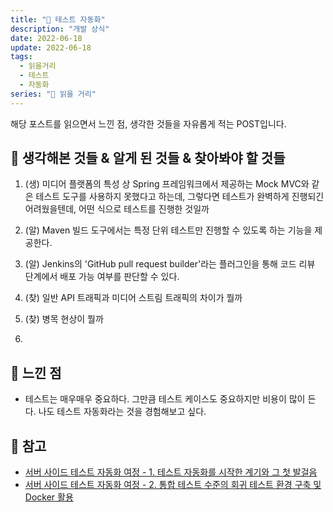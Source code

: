 ```yaml
---
title: "📰 테스트 자동화"
description: "개발 상식"
date: 2022-06-18
update: 2022-06-18
tags:
  - 읽을거리
  - 테스트
  - 자동화
series: "📰 읽을 거리"
---
```


해당 포스트를 읽으면서 느낀 점, 생각한 것들을 자유롭게 적는 POST입니다.

## 🧷 생각해본 것들 & 알게 된 것들 & 찾아봐야 할 것들
1. (생) 미디어 플랫폼의 특성 상 Spring 프레임워크에서 제공하는 Mock MVC와 같은 테스트 도구를 사용하지 못했다고 하는데,  그렇다면 테스트가 완벽하게 진행되긴 어려웠을텐데, 어떤 식으로 테스트를 진행한 것일까

2. (알) Maven 빌드 도구에서는 특정 단위 테스트만 진행할 수 있도록 하는 기능을 제공한다.

3. (알) Jenkins의 'GitHub pull request builder'라는 플러그인을 통해 코드 리뷰 단계에서 배포 가능 여부를 판단할 수 있다.

4. (찾) 일반 API 트래픽과 미디어 스트림 트래픽의 차이가 뭘까

5. (찾) 병목 현상이 뭘까

6. 

## 🧷 느낀 점
- 테스트는 매우매우 중요하다. 그만큼 테스트 케이스도 중요하지만 비용이 많이 든다. 나도 테스트 자동화라는 것을 경험해보고 싶다.



## 📕 참고
- [서버 사이드 테스트 자동화 여정 - 1. 테스트 자동화를 시작한 계기와 그 첫 발걸음](https://engineering.linecorp.com/ko/blog/server-side-test-automation-journey-1/)
- [서버 사이드 테스트 자동화 여정 - 2. 통합 테스트 수준의 회귀 테스트 환경 구축 및 Docker 활용](https://engineering.linecorp.com/ko/blog/server-side-test-automation-journey-2)